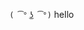`( ͡° ͜ʖ ͡°)`
hello

<!---
phurlburt-hpg/phurlburt-hpg is a ✨ special ✨ repository because its `README.md` (this file) appears on your GitHub profile.
You can click the Preview link to take a look at your changes.
--->
